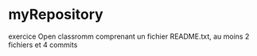 # myRepository
exercice Open classromm comprenant un fichier README.txt, au moins 2 fichiers et 4 commits

